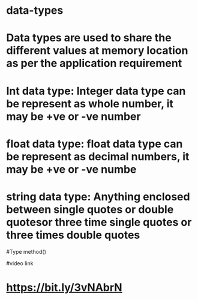 # data-types
# Data types are used to share the different values at memory location as per the application requirement
# Int data type:    Integer data type can be represent as whole number, it may be +ve or -ve number
# float data type:  float data type can be represent as decimal numbers, it may be +ve or -ve numbe 
# string data type: Anything enclosed between single quotes or double quotesor three time single quotes or three times double quotes
#Type method()
 
  
#video link 
# https://bit.ly/3vNAbrN
